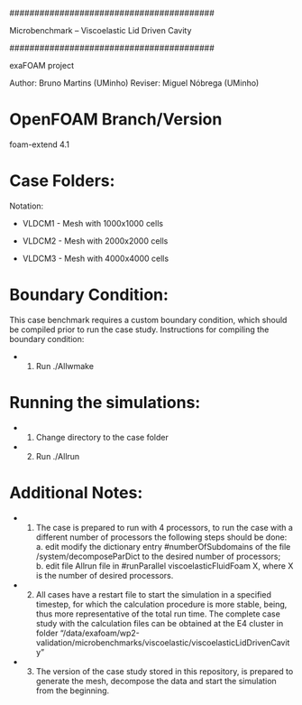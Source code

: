 #########################################

Microbenchmark – Viscoelastic Lid Driven Cavity

#########################################

exaFOAM project


Author: Bruno Martins (UMinho)
Reviser: Miguel Nóbrega (UMinho)


# OpenFOAM Branch/Version
foam-extend 4.1

# Case Folders:

Notation:

- VLDCM1 - Mesh with 1000x1000 cells

- VLDCM2 - Mesh with 2000x2000 cells

- VLDCM3 - Mesh with 4000x4000 cells
    
# Boundary Condition:
    
This case benchmark requires a custom boundary condition, which should be compiled prior to run the case study.
Instructions for compiling the boundary condition:
- 1. Run ./Allwmake
    
# Running the simulations:
- 1. Change directory to the case folder
- 2. Run ./Allrun
    
# Additional Notes:
- 1. The case is prepared to run with 4 processors, to run the case with a different number of processors the following steps should be done:
          a. edit modify the dictionary entry #numberOfSubdomains of the file <case folder>/system/decomposeParDict to the desired number of processors;   	    
          b. edit file Allrun file in #runParallel viscoelasticFluidFoam X, where X is the number of desired processors.
   
- 2. All cases have a restart file to start the simulation in a specified timestep, for which the calculation procedure is more stable, being, thus more representative of the total run time. The complete case study with the calculation files can be obtained at  the E4 cluster in folder “/data/exafoam/wp2-validation/microbenchmarks/viscoelastic/viscoelasticLidDrivenCavity”
    
- 3. The version of the case study stored in this repository,  is prepared to generate the mesh, decompose the data and start the simulation from the beginning.
   


    
